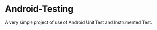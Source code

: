 # Android-Testing
[](https://travis-ci.org/Mehedi111/Android-Testing.svg?branch=master)
A very simple project of use of Android Unit Test and Instrumented Test.
